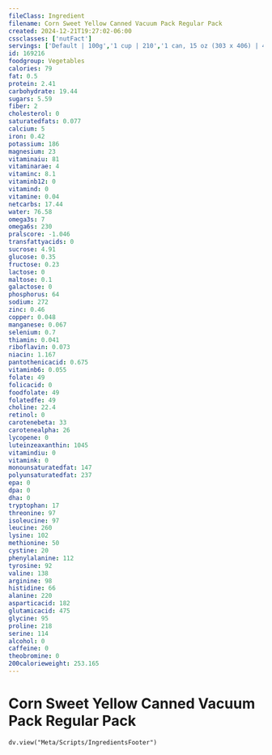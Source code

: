 ```yaml
---
fileClass: Ingredient
filename: Corn Sweet Yellow Canned Vacuum Pack Regular Pack
created: 2024-12-21T19:27:02-06:00
cssclasses: ['nutFact']
servings: ['Default | 100g','1 cup | 210','1 can, 15 oz (303 x 406) | 425','1 can (303 x 406) | 340']
id: 169216
foodgroup: Vegetables
calories: 79
fat: 0.5
protein: 2.41
carbohydrate: 19.44
sugars: 5.59
fiber: 2
cholesterol: 0
saturatedfats: 0.077
calcium: 5
iron: 0.42
potassium: 186
magnesium: 23
vitaminaiu: 81
vitaminarae: 4
vitaminc: 8.1
vitaminb12: 0
vitamind: 0
vitamine: 0.04
netcarbs: 17.44
water: 76.58
omega3s: 7
omega6s: 230
pralscore: -1.046
transfattyacids: 0
sucrose: 4.91
glucose: 0.35
fructose: 0.23
lactose: 0
maltose: 0.1
galactose: 0
phosphorus: 64
sodium: 272
zinc: 0.46
copper: 0.048
manganese: 0.067
selenium: 0.7
thiamin: 0.041
riboflavin: 0.073
niacin: 1.167
pantothenicacid: 0.675
vitaminb6: 0.055
folate: 49
folicacid: 0
foodfolate: 49
folatedfe: 49
choline: 22.4
retinol: 0
carotenebeta: 33
carotenealpha: 26
lycopene: 0
luteinzeaxanthin: 1045
vitamindiu: 0
vitamink: 0
monounsaturatedfat: 147
polyunsaturatedfat: 237
epa: 0
dpa: 0
dha: 0
tryptophan: 17
threonine: 97
isoleucine: 97
leucine: 260
lysine: 102
methionine: 50
cystine: 20
phenylalanine: 112
tyrosine: 92
valine: 138
arginine: 98
histidine: 66
alanine: 220
asparticacid: 182
glutamicacid: 475
glycine: 95
proline: 218
serine: 114
alcohol: 0
caffeine: 0
theobromine: 0
200calorieweight: 253.165
---
```


# Corn Sweet Yellow Canned Vacuum Pack Regular Pack

```dataviewjs
dv.view("Meta/Scripts/IngredientsFooter")
```